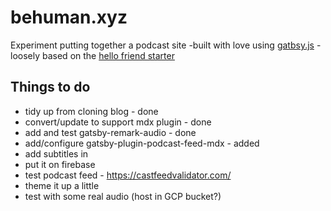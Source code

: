 # behuman.xyz

Experiment putting together a podcast site -built with love using [gatbsy.js](https://www.gatsbyjs.org/) - loosely based on the [hello friend starter](https://github.com/panr/gatsby-starter-hello-friend)

## Things to do

- tidy up from cloning blog - done
- convert/update to support mdx plugin - done
- add and test gatsby-remark-audio - done
- add/configure gatsby-plugin-podcast-feed-mdx - added
- add subtitles in
- put it on firebase
- test podcast feed - https://castfeedvalidator.com/
- theme it up a little
- test with some real audio (host in GCP bucket?)
